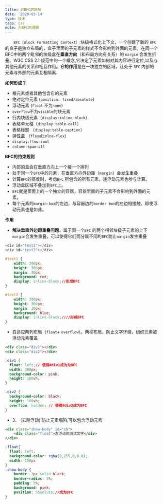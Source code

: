 ```yaml
---
title: 对BFC的理解
date: '2020-03-14'
type: 技术
tags: css
note: 对BFC的理解
---
```

&#8195;&#8195;`BFC（Block Formatting Context）`:块级格式化上下文，一个创建了新的 `BFC` 的盒子是独立布局的，盒子里面的子元素的样式不会影响到外面的元素。在同一个BFC中的两个毗邻的块级盒在**垂直方向**（和布局方向有关系）的 `margin` 会发生折叠。W3C CSS 2.1 规范中的一个概念,它决定了元素如何对其内容进行定位,以及与其他元素的关系和相互作用。**它的作用**是在一块独立的区域，让处于 `BFC` 内部的元素与外部的元素互相隔离.

**如何形成？**
+ 根元素或者其他包含它的元素
+ 绝对定位元素 (`position: fixed/absolute`)
+ 浮动元素 (`float` 不为`none`)
+ `overflow`不为`visible`的块元素
+ 行内块级元素（`display:inline-block`）
+ 表格单元格（`display:table-cell`）
+ 表格标题 （`display:table-caption`）
+ 弹性盒 （`flex或inlne-flex`）
+ `display:flow-root`
+ `column-span:all`

**BFC的约束规则**
+ 内部的盒会在垂直方向上一个接一个排列
+ 处于同一个`BFC`中的元素，在垂直方向外边距（`margin`）会发生重叠
+ 计算`BFC`的高度时，考虑`BFC` 所包含的所有元素，连浮动元素也参与计算。
+ 浮动盒区域不叠加到`BFC`上。
+ `BFC`就是页面上的一个独立的容器，容器里面的子元素不会影响到外面的元素。
+ 每个元素的`margin-box`的左边，与容器边的`border box`的左边相接触，即使浮动元素也是如此。

**作用**
+ **解决垂直外边距重叠问题**。属于同一个`BFC` 的两个相邻块级子元素的上下`margin`会发生重叠，可以使得它们两分属不同的`BFC`防止`margin`发生重叠
```js
<div id="test1"></div>
<div id="test2"></div>
```
```css
#test1 {
    width: 300px;
    height: 300px;
    margin: 30px;
    background: red;
    display: inline-block;//形成BFC
}

#test2 {
    width: 300px;
    height: 300px;
    margin: 30px;
    background: blue;
    display: inline-block;////形成BFC
}
```
+ 自适应两列布局（`float`+ `overflow`）。两栏布局，防止文字环绕，组织元素被浮动元素覆盖
```html
<div class="div1"></div>
<div class="div2"></div>
```
```css
.div1 {
  float: left;// 使得#div1成为为BFC
  width: 300px;
  background-color: pink;
  height: 100vh;
}

.div2 {
  background-color: black;
  height: 100vh;
  overflow: hidden; // 使得#div2成为BFC
}
```
+ 3、 (去除浮动) 防止元素塌陷,可以包含浮动元素
```html
<div class="show-body" id="sb">
    <div class="float">左浮动的测试文字</div>      
</div>
```
```css
.float{
  float: left;
  background-color: rgba(0,255,0,0.6);
  width: 150px
}
.show-body {
    border: 1px solid black;
    border-radius: 5%;
    padding: 5%;
    background: pink;
    position: absolute;//成为BFC
}
```

